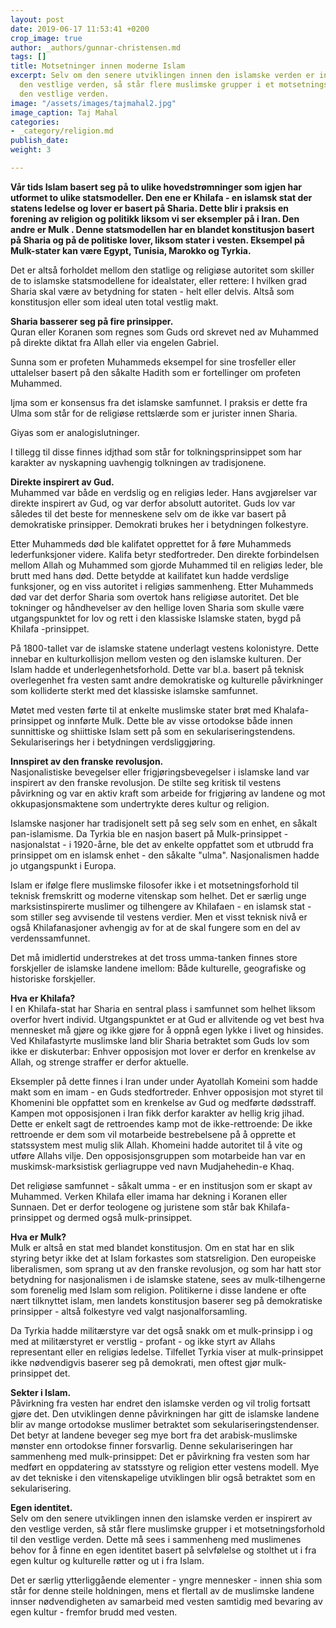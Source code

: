 ```yaml
---
layout: post
date: 2019-06-17 11:53:41 +0200
crop_image: true
author: _authors/gunnar-christensen.md
tags: []
title: Motsetninger innen moderne Islam
excerpt: Selv om den senere utviklingen innen den islamske verden er inspirert av
  den vestlige verden, så står flere muslimske grupper i et motsetningsforhold til
  den vestlige verden.
image: "/assets/images/tajmahal2.jpg"
image_caption: Taj Mahal
categories:
- _category/religion.md
publish_date: 
weight: 3

---
```

**Vår tids Islam basert seg på to ulike hovedstrømninger som igjen har utformet to ulike statsmodeller. Den ene er Khilafa - en islamsk stat der statens ledelse og lover er basert på Sharia. Dette blir i praksis en forening av religion og politikk liksom vi ser eksempler på i Iran. Den andre er Mulk . Denne statsmodellen har en blandet konstitusjon basert på Sharia og på de politiske lover, liksom stater i vesten. Eksempel på Mulk-stater kan være Egypt, Tunisia, Marokko og Tyrkia.**

Det er altså forholdet mellom den statlige og religiøse autoritet som skiller de to islamske statsmodellene for idealstater, eller rettere: I hvilken grad Sharia skal være av betydning for staten - helt eller delvis. Altså som konstitusjon eller som ideal uten total vestlig makt.

**Sharia basserer seg på fire prinsipper.**  
Quran eller Koranen som regnes som Guds ord skrevet ned av Muhammed på direkte diktat fra Allah eller via engelen Gabriel.

Sunna som er profeten Muhammeds eksempel for sine trosfeller eller uttalelser basert på den såkalte Hadith som er fortellinger om profeten Muhammed.

Ijma som er konsensus fra det islamske samfunnet. I praksis er dette fra Ulma som står for de religiøse rettslærde som er jurister innen Sharia.

Giyas som er analogislutninger.

I tillegg til disse finnes idjthad som står for tolkningsprinsippet som har karakter av nyskapning uavhengig tolkningen av tradisjonene.

**Direkte inspirert av Gud.**  
Muhammed var både en verdslig og en religiøs leder. Hans avgjørelser var direkte inspirert av Gud, og var derfor absolutt autoritet. Guds lov var således til det beste for menneskene selv om de ikke var basert på demokratiske prinsipper. Demokrati brukes her i betydningen folkestyre.

Etter Muhammeds død ble kalifatet opprettet for å føre Muhammeds lederfunksjoner videre. Kalifa betyr stedfortreder. Den direkte forbindelsen mellom Allah og Muhammed som gjorde Muhammed til en religiøs leder, ble brutt med hans død. Dette betydde at kailifatet kun hadde verdslige funksjoner, og en viss autoritet i religiøs sammenheng. Etter Muhammeds død var det derfor Sharia som overtok hans religiøse autoritet. Det ble tokninger og håndhevelser av den hellige loven Sharia som skulle være utgangspunktet for lov og rett i den klassiske Islamske staten, bygd på Khilafa -prinsippet.

På 1800-tallet var de islamske statene underlagt vestens kolonistyre. Dette innebar en kulturkollisjon mellom vesten og den islamske kulturen. Der Islam hadde et underlegenhetsforhold. Dette var bl.a. basert på teknisk overlegenhet fra vesten samt andre demokratiske og kulturelle påvirkninger som kolliderte sterkt med det klassiske islamske samfunnet.

Møtet med vesten førte til at enkelte muslimske stater brøt med Khalafa-prinsippet og innførte Mulk. Dette ble av visse ortodokse både innen sunnittiske og shiittiske Islam sett på som en sekulariseringstendens. Sekulariserings her i betydningen verdsliggjøring.

**Innspiret av den franske revolusjon.**  
Nasjonalistiske bevegelser eller frigjøringsbevegelser i islamske land var inspirert av den franske revolusjon. De stilte seg kritisk til vestens påvirkning og var en aktiv kraft som arbeide for frigjøring av landene og mot okkupasjonsmaktene som undertrykte deres kultur og religion.

Islamske nasjoner har tradisjonelt sett på seg selv som en enhet, en såkalt pan-islamisme. Da Tyrkia ble en nasjon basert på Mulk-prinsippet - nasjonalstat - i 1920-årne, ble det av enkelte oppfattet som et utbrudd fra prinsippet om en islamsk enhet - den såkalte "ulma". Nasjonalismen hadde jo utgangspunkt i Europa.

Islam er ifølge flere muslimske filosofer ikke i et motsetningsforhold til teknisk fremskritt og moderne vitenskap som helhet. Det er særlig unge marksistinspirerte muslimer og tilhengere av Khilafaen - en islamsk stat - som stiller seg avvisende til vestens verdier. Men et visst teknisk nivå er også Khilafanasjoner avhengig av for at de skal fungere som en del av verdenssamfunnet.

Det må imidlertid understrekes at det tross umma-tanken finnes store forskjeller de islamske landene imellom: Både kulturelle, geografiske og historiske forskjeller.

**Hva er Khilafa?**  
I en Khilafa-stat har Sharia en sentral plass i samfunnet som helhet liksom overfor hvert individ. Utgangspunktet er at Gud er allvitende og vet best hva mennesket må gjøre og ikke gjøre for å oppnå egen lykke i livet og hinsides. Ved Khilafastyrte muslimske land blir Sharia betraktet som Guds lov som ikke er diskuterbar: Enhver opposisjon mot lover er derfor en krenkelse av Allah, og strenge straffer er derfor aktuelle.

Eksempler på dette finnes i Iran under under Ayatollah Komeini som hadde makt som en imam - en Guds stedfortreder. Enhver opposisjon mot styret til Khomenini ble oppfattet som en krenkelse av Gud og medførte dødsstraff. Kampen mot opposisjonen i Iran fikk derfor karakter av hellig krig jihad. Dette er enkelt sagt de rettroendes kamp mot de ikke-rettroende: De ikke rettroende er dem som vil motarbeide bestrebelsene på å opprette et statssystem mest mulig slik Allah. Khomeini hadde autoritet til å vite og utføre Allahs vilje. Den opposisjonsgruppen som motarbeide han var en muskimsk-marksistisk gerliagruppe ved navn Mudjahehedin-e Khaq.

Det religiøse samfunnet - såkalt umma - er en institusjon som er skapt av Muhammed. Verken Khilafa eller imama har dekning i Koranen eller Sunnaen. Det er derfor teologene og juristene som står bak Khilafa-prinsippet og dermed også mulk-prinsippet.

**Hva er Mulk?**  
Mulk er altså en stat med blandet konstitusjon. Om en stat har en slik styring betyr ikke det at Islam forkastes som statsreligion. Den europeiske liberalismen, som sprang ut av den franske revolusjon, og som har hatt stor betydning for nasjonalismen i de islamske statene, sees av mulk-tilhengerne som forenelig med Islam som religion. Politikerne i disse landene er ofte nært tilknyttet islam, men landets konstitusjon baserer seg på demokratiske prinsipper - altså folkestyre ved valgt nasjonalforsamling.

Da Tyrkia hadde militærstyre var det også snakk om et mulk-prinsipp i og med at militærstyret er verstlig - profant - og ikke styrt av Allahs representant eller en religiøs ledelse. Tilfellet Tyrkia viser at mulk-prinsippet ikke nødvendigvis baserer seg på demokrati, men oftest gjør mulk-prinsippet det.

**Sekter i Islam.**  
Påvirkning fra vesten har endret den islamske verden og vil trolig fortsatt gjøre det. Den utviklingen denne påvirkningen har gitt de islamske landene blir av mange ortodokse muslimer betraktet som sekulariseringstendenser. Det betyr at landene beveger seg mye bort fra det arabisk-muslimske mønster enn ortodokse finner forsvarlig. Denne sekulariseringen har sammenheng med mulk-prinsippet: Det er påvirkning fra vesten som har medført en oppdatering av statsstyre og religion etter vestens modell. Mye av det tekniske i den vitenskapelige utviklingen blir også betraktet som en sekularisering.

**Egen identitet.**  
Selv om den senere utviklingen innen den islamske verden er inspirert av den vestlige verden, så står flere muslimske grupper i et motsetningsforhold til den vestlige verden. Dette må sees i sammenheng med muslimenes behov for å finne en egen identitet basert på selvfølelse og stolthet ut i fra egen kultur og kulturelle røtter og ut i fra Islam.

Det er særlig ytterliggående elementer - yngre mennesker - innen shia som står for denne steile holdningen, mens et flertall av de muslimske landene innser nødvendigheten av samarbeid med vesten samtidig med bevaring av egen kultur - fremfor brudd med vesten.